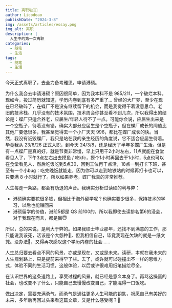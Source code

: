 ```yaml
---
title: 离职啦👋🏻
author: Licodeao
publishDate: "2024-3-8"
img: /assets/articles/essay.png
img_alt: 离职
description: |
  人生中的第一次离职
categories:
  - 随笔
  - 生活
tags:
  - 随笔
  - 生活
---
```


今天正式离职了，去全力备考雅思，申请港硕。

为什么我会去申请港硕？原因很简单，因为我本科不是 985/211，一个破烂本科。现如今，投过简历就知道，学历内卷到底有多严重了... 曾经的大厂梦，至少在现在已经破碎了，在蝶厂不是没有继续留下的机会，而是我觉得干着没意思😐。老旧的技术栈、几乎没有的技术氛围，技术周会你甚至看不到几次，所以我得出的结论是：蝶厂只适合养老，应届生/年轻人待不了一点。可能你会说，应届生出来是一个空瓶子，待着没有错，确实大部分应届生是个空瓶子，但在蝶厂成长的阈值比其他厂要低很多，我甚至觉得去一个小厂天天 996，都比在蝶厂成长的快。当然，我没有诋毁蝶厂，我只是站在我的亲生经历的角度说，它不适合应届生待着。毕竟我从 23/6/26 正式入职，到今天 24/3/8，还是经历了半年多蝶厂生活。但是有一点蝶厂是真的好，就是节奏非常慢，早上只用干2小时左右，11点就能在食堂看见人了，下午3点左右出去摸鱼 / 吃kfc，摸个1小时再回去干1小时，5点也可以在食堂看见人，然后吃饭吃到5点30，回到工位再干点活，18点一到打卡下班，甚至有一个小bug：吃完晚饭就能走，因为你可以走到地铁站的时候再打卡也可以，只要满 8 小时就行了。所以如果养老，蝶厂我真的非常推荐。

人生每走一条路，都会有劝退的声音。我确实分析过读硕的利与弊：

* 港硕确实要花很多钱，但相比于海外留学呢？也确实要少很多，保持技术的学习，以后也能赚回来
* 港硕留学的价值，港前5都是 QS 前100的，所以我即使去读排名第6的浸会，对于我现在而言，都是赢😇

所以，总的来说，是利大于弊的。如果我硕士毕业那年，还找不到满意的工作，那只能说我该死，活该是个大怨种🤣，但我相信自己，毕竟我现在欠缺的就是一纸文凭。没办法👐，又得再次感叹这个学历内卷的社会......

人生总归要去看点不同的风景，亦或是现在，又或是未来。读研，本就在我未来的人生规划路上，只是提前来得早了些。去了，或许就可以碰撞出不一样的思维方式，体验不同的生活习惯，这般体验，以后或许很难用纸笔描绘尽全。

在认识世界的这条道路上，享受过程的风景，就已经是意义本身了。再骂这操蛋的社会，也改变不了什么，只能自己去慢慢改变自己，才能混得一口饭吃。

做出决定，需要充满勇气，而勇气是通往更多人生可能的钥匙，祝愿自己有美好的未来，多年后再回过头来看这篇文章，又是什么感受呢？🤔
